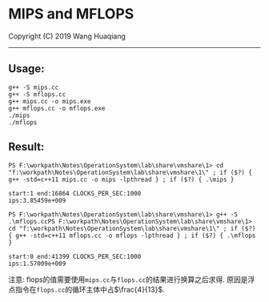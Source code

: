 # MIPS and MFLOPS

Copyright (C) 2019 Wang Huaqiang

---

## Usage:

```
g++ -S mips.cc
g++ -S mflops.cc
g++ mips.cc -o mips.exe
g++ mflops.cc -o mflops.exe
./mips
./mflops
```

## Result:

```
PS F:\workpath\Notes\OperationSystem\lab\share\vmshare\1> cd "f:\workpath\Notes\OperationSystem\lab\share\vmshare\1\" ; if ($?) { g++ -std=c++11 mips.cc -o mips -lpthread } ; if ($?) { .\mips }

start:1 end:16864 CLOCKS_PER_SEC:1000
ips:3.85459e+009

PS F:\workpath\Notes\OperationSystem\lab\share\vmshare\1> g++ -S .\mflops.ccPS F:\workpath\Notes\OperationSystem\lab\share\vmshare\1> cd "f:\workpath\Notes\OperationSystem\lab\share\vmshare\1\" ; if ($?) { g++ -std=c++11 mflops.cc -o mflops -lpthread } ; if ($?) { .\mflops }

start:0 end:41399 CLOCKS_PER_SEC:1000
ips:1.57009e+009
```

注意: flops的值需要使用`mips.cc`与`flops.cc`的结果进行换算之后求得. 原因是浮点指令在`flops.cc`的循环主体中占$\frac{4}{13}$.